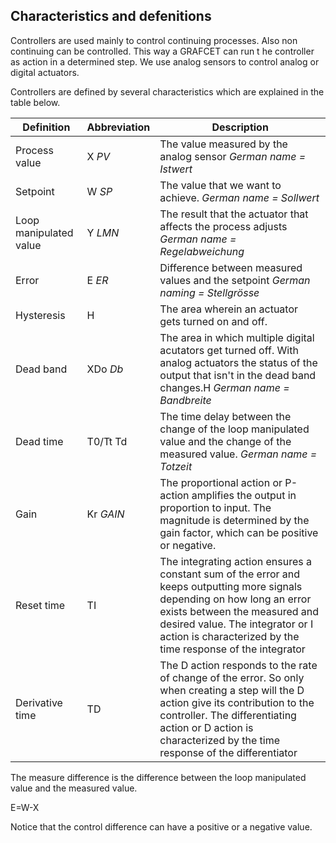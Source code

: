 ## Characteristics and defenitions

Controllers are used mainly to control continuing processes. Also non continuing can be controlled. This way a GRAFCET can run t he controller as action in a determined step. We use analog sensors to control analog or digital actuators.

Controllers are defined by several characteristics which are explained in the table below.


| **Definition**         | **Abbreviation** | **Description**                                                                                                                                                                                                                                                                                               |
|--------------------|---------------|----------------------------------------------------------------------------------------------------------------------------------------------------------------------------------------------------------------------------------------------------------------------------------------------------------------|
| Process value     | X *PV*        | The value measured by the analog sensor *German name = Istwert*                                                                                                                                                                                                          |
| Setpoint   | W *SP*        | The value that we want to achieve. *German name = Sollwert*                                                                                                                                                                                                                   |
| Loop manipulated value      | Y *LMN*       | The result that the actuator that affects the process adjusts *German name = Regelabweichung*                                                                                                                                                                   |
| Error      | E *ER*        | Difference between measured values and the setpoint *German naming = Stellgrösse*                                                                                                                                                                                                     |
| Hysteresis         | H             | The area wherein an actuator gets turned on and off.                                                                                                                                                                                                                                                      |
| Dead band          | XDo *Db*      | The area in which multiple digital acutators get turned off. With analog actuators the status of the output that isn't in the dead band changes.H *German name = Bandbreite*                                                                                                 |
| Dead time         | T0/Tt Td      | The time delay between the change of the loop manipulated value and the change of the measured value. *German name = Totzeit*                                                                                                                                                     |
| Gain        | Kr *GAIN*     | The proportional action or P-action amplifies the output in proportion to input. The magnitude is determined by the gain factor, which can be positive or negative.                                                                                              |
| Reset time     | TI            | The integrating action ensures a constant sum of the error and keeps outputting more signals depending on how long an error exists between the measured and desired value. The integrator or I action is characterized by the time response of the integrator  |
| Derivative time | TD            | The D action responds to the rate of change of the error. So only when creating a step will the D action give its contribution to the controller. The differentiating action or D action is characterized by the time response of the differentiator           |


The measure difference is the difference between the loop manipulated value and the measured value.

E=W-X

Notice that the control difference can have a positive or a negative value.
